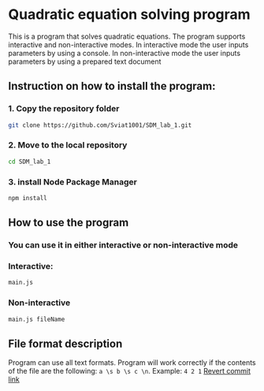 # Quadratic equation solving program
This is a program that solves quadratic equations. The program supports interactive and non-interactive modes. In interactive mode the user inputs parameters by using a console. In non-interactive mode the user inputs parameters by using a prepared text document
## Instruction on how to install the program:
### 1. Copy the repository folder
```bash
git clone https://github.com/Sviat1001/SDM_lab_1.git
```
### 2. Move to the local repository
```bash
cd SDM_lab_1
```
### 3. install Node Package Manager
```bash
npm install
```
## How to use the program
### You can use it in either interactive or non-interactive mode
### Interactive:
```bash
main.js
```
### Non-interactive
```bash
main.js fileName
```
## File format description
Program can use all text formats. Program will work correctly if the contents of the file are the following: `a \s b \s c \n`. Example: `4 2 1`
[Revert commit link](https://github.com/Sviat1001/SDM_lab_1/commit/c411f86a142e229a7067af5c12f21a5841377d0e)
